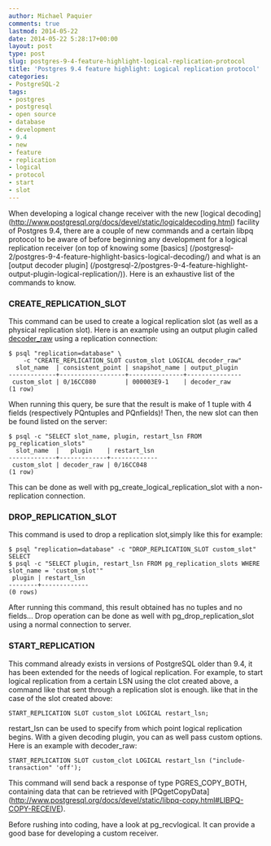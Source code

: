 ```yaml
---
author: Michael Paquier
comments: true
lastmod: 2014-05-22
date: 2014-05-22 5:28:17+00:00
layout: post
type: post
slug: postgres-9-4-feature-highlight-logical-replication-protocol
title: 'Postgres 9.4 feature highlight: Logical replication protocol'
categories:
- PostgreSQL-2
tags:
- postgres
- postgresql
- open source
- database
- development
- 9.4
- new
- feature
- replication
- logical
- protocol
- start
- slot
---
```

When developing a logical change receiver with the new [logical decoding]
(http://www.postgresql.org/docs/devel/static/logicaldecoding.html) facility
of Postgres 9.4, there are a couple of new commands and a certain libpq
protocol to be aware of before beginning any development for a logical
replication receiver (on top of knowing some [basics]
(/postgresql-2/postgres-9-4-feature-highlight-basics-logical-decoding/)
and what is an [output decoder plugin]
(/postgresql-2/postgres-9-4-feature-highlight-output-plugin-logical-replication/)).
Here is an exhaustive list of the commands to know.

### CREATE_REPLICATION_SLOT

This command can be used to create a logical replication slot (as well as
a physical replication slot). Here is an example using an output plugin
called [decoder_raw](https://github.com/michaelpq/pg_plugins/tree/master/decoder_raw)
using a replication connection:

    $ psql "replication=database" \
        -c "CREATE_REPLICATION_SLOT custom_slot LOGICAL decoder_raw"
      slot_name  | consistent_point | snapshot_name | output_plugin 
    -------------+------------------+---------------+---------------
     custom_slot | 0/16CC080        | 000003E9-1    | decoder_raw
    (1 row)

When running this query, be sure that the result is make of 1 tuple with
4 fields (respectively PQntuples and PQnfields)! Then, the new slot can
then be found listed on the server:

    $ psql -c "SELECT slot_name, plugin, restart_lsn FROM pg_replication_slots"
      slot_name  |   plugin    | restart_lsn 
    -------------+-------------+-------------
     custom_slot | decoder_raw | 0/16CC048
    (1 row)

This can be done as well with pg\_create\_logical\_replication\_slot with a
non-replication connection.

### DROP_REPLICATION_SLOT

This command is used to drop a replication slot,simply like this for
example:

    $ psql "replication=database" -c "DROP_REPLICATION_SLOT custom_slot"
    SELECT
    $ psql -c "SELECT plugin, restart_lsn FROM pg_replication_slots WHERE slot_name = 'custom_slot'"
     plugin | restart_lsn 
    --------+-------------
    (0 rows)

After running this command, this result obtained has no tuples and no
fields... Drop operation can be done as well with pg\_drop\_replication\_slot
using a normal connection to server.

### START_REPLICATION

This command already exists in versions of PostgreSQL older than 9.4, it has
been extended for the needs of logical replication. For example, to start
logical replication from a certain LSN using the clot created above, a command
like that sent through a replication slot is enough.
 like that in the case of
the slot created above:

    START_REPLICATION SLOT custom_slot LOGICAL restart_lsn;

restart_lsn can be used to specify from which point logical replication
begins. With a given decoding plugin, you can as well pass custom options.
Here is an example with decoder_raw:

    START_REPLICATION SLOT custom_clot LOGICAL restart_lsn ("include-transaction" 'off');

This command will send back a response of type PGRES_COPY_BOTH, containing
data that can be retrieved with [PQgetCopyData]
(http://www.postgresql.org/docs/devel/static/libpq-copy.html#LIBPQ-COPY-RECEIVE).

Before rushing into coding, have a look at pg_recvlogical. It can provide a
good base for developing a custom receiver.
